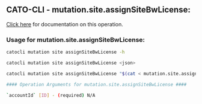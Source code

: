 
## CATO-CLI - mutation.site.assignSiteBwLicense:
[Click here](https://api.catonetworks.com/documentation/#mutation-mutation.site.assignSiteBwLicense) for documentation on this operation.

### Usage for mutation.site.assignSiteBwLicense:

```bash
catocli mutation site assignSiteBwLicense -h

catocli mutation site assignSiteBwLicense <json>

catocli mutation site assignSiteBwLicense "$(cat < mutation.site.assignSiteBwLicense.json)"

#### Operation Arguments for mutation.site.assignSiteBwLicense ####

`accountId` [ID] - (required) N/A    
